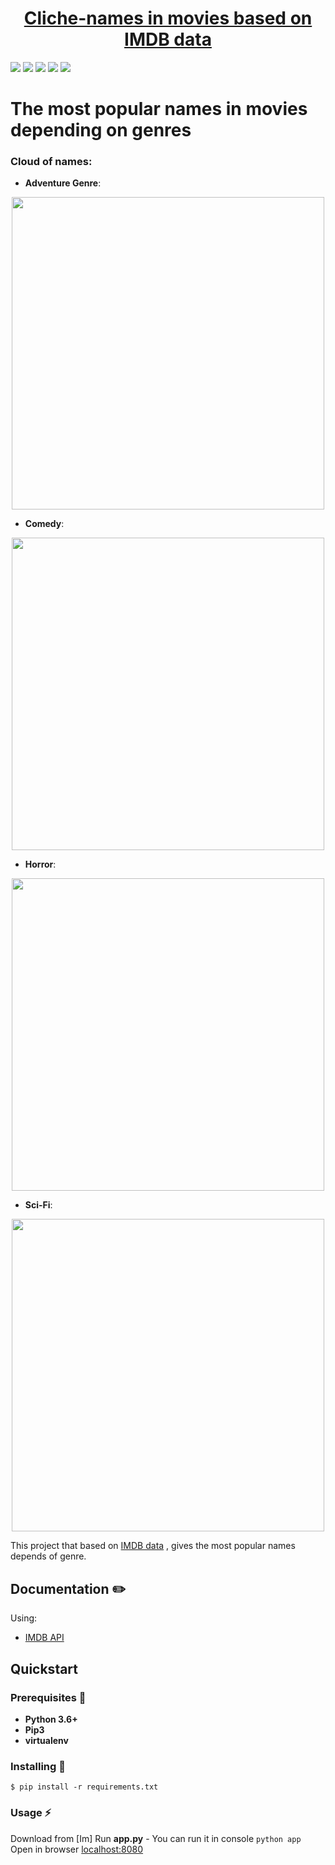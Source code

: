<h1 align="center">
  <a href="#" title="WolframUX">Cliche-names in movies based on IMDB data</a>
</h1>


![](https://img.shields.io/github/languages/code-size/sluzhynskyi/MoviesClicheNames)
![](https://img.shields.io/github/last-commit/sluzhynskyi/MoviesClicheNames/master)
![](https://img.shields.io/github/languages/count/sluzhynskyi/MoviesClicheNames)
![](https://img.shields.io/github/followers/sluzhynskyi?style=social)
![](https://img.shields.io/github/stars/sluzhynskyi/MoviesClicheNames)
# The most popular names in movies depending on genres 
### Cloud of names:
- **Adventure Genre**:
<p align = "center">
  <img src="https://user-images.githubusercontent.com/44615981/68553050-867f9d00-0426-11ea-92d4-56038e104155.png" width="500">
</p>

- **Comedy**:
<p align = "center">
  <img src="https://user-images.githubusercontent.com/44615981/68553078-d0688300-0426-11ea-99f2-a0f3952af333.png" width="500">
</p>

- **Horror**:
<p align = "center">
  <img src="https://user-images.githubusercontent.com/44615981/68553087-ebd38e00-0426-11ea-9512-f56c49cc5810.png" width="500">
</p>

- **Sci-Fi**:
<p align = "center">
  <img src="https://user-images.githubusercontent.com/44615981/68553676-fd6b6480-042b-11ea-9ce5-b0ca5fb08134.png" width="500">
</p>

This project that based on [IMDB data](https://datasets.imdbws.com/) , gives the most popular names depends of genre. 


## Documentation :pencil2: 
Using:
- [IMDB API](https://www.imdb.com/interfaces/)
## Quickstart

### Prerequisites :page_with_curl:

- **Python 3.6+**
- **Pip3**
- **virtualenv**

### Installing :tongue:
```
$ pip install -r requirements.txt
```
### Usage :zap:
Download from  [Im]
Run **app.py** - You can run it in console ```python app```
Open in browser [localhost:8080](http://localhost:8080)



